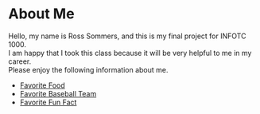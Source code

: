 <!DOCTYPE html>
<html>
<body>  
  <h1>About Me</h1>
  <p>
  Hello, my name is Ross Sommers, and this is my final project for INFOTC 1000.  
  <br>
    I am happy that I took this class because it will be very helpful to me in my career. 
  <br>
    Please enjoy the following information about me. 
  </p>
  
  <ul>
  <li><a href="https://github.com/ros4ry/ros4ry.github.io/blob/main/Favorite%20Food.md">Favorite Food</a></li>
  <li><a href="https://github.com/ros4ry/ros4ry.github.io/blob/main/Favorite%20Baseball%20Team.md">Favorite Baseball Team</a></li>
  <li><a href="https://github.com/ros4ry/ros4ry.github.io/blob/main/Favorite%20Fun%20Fact.md">Favorite Fun Fact</a></li>
  </ul>
    
    
    
  </body>
  
  
  
  
</html>
